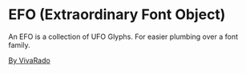 EFO (Extraordinary Font Object)
===================

An EFO is a collection of UFO Glyphs.
For easier plumbing over a font family.

[By VivaRado](https://www.vivarado.com)
